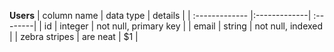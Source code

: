 **Users**
| column name        | data type           | details  |
| :------------- |:-------------| :--------|
| id      | integer | not null, primary key |
| email      | string      | not null, indexed |
| zebra stripes | are neat      |    $1 |
